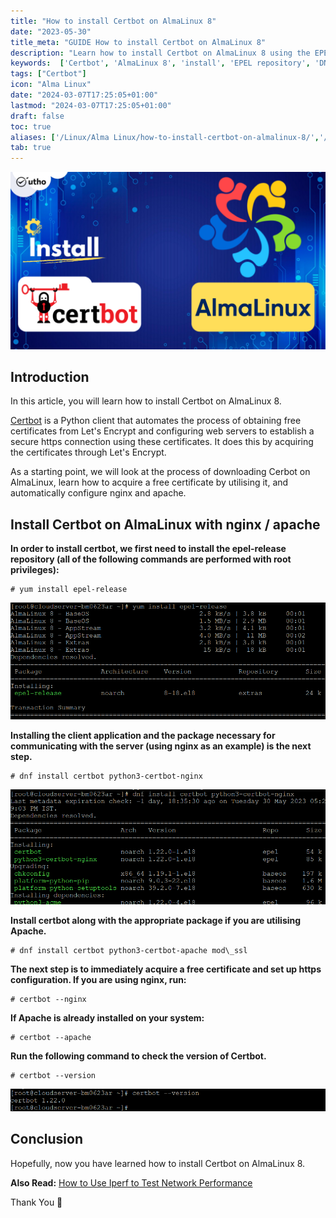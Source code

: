 ```yaml
---
title: "How to install Certbot on AlmaLinux 8"
date: "2023-05-30"
title_meta: "GUIDE How to install Certbot on AlmaLinux 8"
description: "Learn how to install Certbot on AlmaLinux 8 using the EPEL repository and DNF package manager. Configure SSL/TLS certificates with the Nginx plugin and automate renewal with Let's Encrypt for secure HTTPS connections."
keywords:  ['Certbot', 'AlmaLinux 8', 'install', 'EPEL repository', 'DNF', 'Nginx plugin', 'SSL/TLS certificates']
tags: ["Certbot"]
icon: "Alma Linux"
date: "2024-03-07T17:25:05+01:00"
lastmod: "2024-03-07T17:25:05+01:00" 
draft: false
toc: true
aliases: ['/Linux/Alma Linux/how-to-install-certbot-on-almalinux-8/','/install-certbot-alma']
tab: true
---
```


![How to install Certbot on AlmaLinux 8](images/How-to-install-Certbot-on-AlmaLinux-8-1024x576.png)

## Introduction

In this article, you will learn how to install Certbot on AlmaLinux 8.

[Certbot](https://en.wikipedia.org/wiki/Let%27s_Encrypt) is a Python client that automates the process of obtaining free certificates from Let's Encrypt and configuring web servers to establish a secure https connection using these certificates. It does this by acquiring the certificates through Let's Encrypt.

As a starting point, we will look at the process of downloading Cerbot on AlmaLinux, learn how to acquire a free certificate by utilising it, and automatically configure nginx and apache.

## Install Certbot on AlmaLinux with nginx / apache

**In order to install certbot, we first need to install the epel-release repository (all of the following commands are performed with root privileges):**

```
# yum install epel-release

```

![How to install Certbot on AlmaLinux](images/image-1106.png)

**Installing the client application and the package necessary for communicating with the server (using nginx as an example) is the next step.**

```
# dnf install certbot python3-certbot-nginx

```

![How to install Certbot on AlmaLinux](images/image-1108.png)

**Install certbot along with the appropriate package if you are utilising Apache.**

```
# dnf install certbot python3-certbot-apache mod\_ssl

```

**The next step is to immediately acquire a free certificate and set up https configuration. If you are using nginx, run:**

```
# certbot --nginx

```

**If Apache is already installed on your system:**

```
# certbot --apache

```

**Run the following command to check the version of Certbot.**

```
# certbot --version

```

![install Certbot on AlmaLinux](images/image-1109.png)

## Conclusion

Hopefully, now you have learned how to install Certbot on AlmaLinux 8.

**Also Read:** [How to Use Iperf to Test Network Performance](https://utho.com/docs/tutorial/how-to-use-iperf-to-test-network-performance/)

Thank You 🙂
